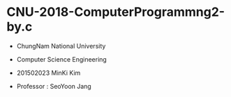 # CNU-2018-ComputerProgrammng2-by.c
- ChungNam National University
- Computer Science Engineering
- 201502023 MinKi Kim

- Professor : SeoYoon Jang
